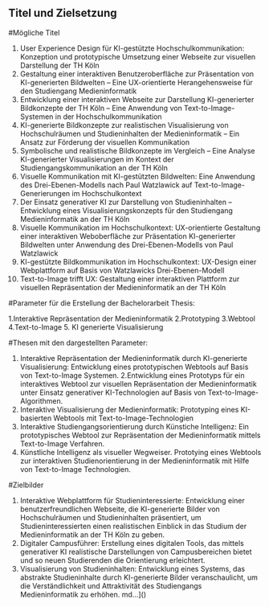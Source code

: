 ## Titel und Zielsetzung

#Mögliche Titel

1. User Experience Design für KI-gestützte Hochschulkommunikation: Konzeption und prototypische Umsetzung einer Webseite zur visuellen Darstellung der TH Köln
2. Gestaltung einer interaktiven Benutzeroberfläche zur Präsentation von KI-generierten Bildwelten – Eine UX-orientierte Herangehensweise für den Studiengang Medieninformatik
3. Entwicklung einer interaktiven Webseite zur Darstellung KI-generierter Bildkonzepte der TH Köln – Eine Anwendung von Text-to-Image-Systemen in der Hochschulkommunikation
4. KI-generierte Bildkonzepte zur realistischen Visualisierung von Hochschulräumen und Studieninhalten der Medieninformatik – Ein Ansatz zur Förderung der visuellen Kommunikation
5. Symbolische und realistische Bildkonzepte im Vergleich – Eine Analyse KI-generierter Visualisierungen im Kontext der Studiengangskommunikation an der TH Köln
6. Visuelle Kommunikation mit KI-gestützten Bildwelten: Eine Anwendung des Drei-Ebenen-Modells nach Paul Watzlawick auf Text-to-Image-Generierungen im Hochschulkontext
7. Der Einsatz generativer KI zur Darstellung von Studieninhalten – Entwicklung eines Visualisierungskonzepts für den Studiengang Medieninformatik an der TH Köln
8. Visuelle Kommunikation im Hochschulkontext: UX-orientierte Gestaltung einer interaktiven Weboberfläche zur Präsentation KI-generierter Bildwelten unter Anwendung des Drei-Ebenen-Modells von Paul Watzlawick
9. KI-gestützte Bildkommunikation im Hochschulkontext: UX-Design einer Webplattform auf Basis von Watzlawicks Drei-Ebenen-Modell
10. Text-to-Image trifft UX: Gestaltung einer interaktiven Plattform zur visuellen Repräsentation der Medieninformatik an der TH Köln

#Parameter für die Erstellung der Bachelorarbeit Thesis:

1.Interaktive Repräsentation der Medieninformatik
2.Prototyping
3.Webtool
4.Text-to-Image
5. KI generierte Visualisierung

#Thesen mit den dargestellten Parameter:

1. Interaktive Repräsentation der Medieninformatik durch KI-generierte Visualisierung: Entwicklung eines prototypischen Webtools auf Basis von Text-to-Image Systemen.
2.Entwicklung eines Prototyps für ein interaktives Webtool zur visuellen Repräsentation der Medieninformatik unter Einsatz generativer KI-Technologien auf Basis von Text-to-Image-Algorithmen.
3. Interaktive Visualisierung der Medieninformatik: Prototyping eines KI-basierten Webtools mit Text-to-Image-Technologien
4. Interaktive Studiengangsorientierung durch Künstiche Intelligenz: Ein prototypisches Webtool zur Repräsentation der Medieninformatik mittels Text-to-Image Verfahren.
5. Künstliche Intelligenz als visueller Wegweiser. Prototying eines Webtools zur interaktiven Studienorientierung in der Medieninformatik mit Hilfe von Text-to-Image Technologien.

#Zielbilder

1. Interaktive Webplattform für Studieninteressierte: Entwicklung einer benutzerfreundlichen Webseite, die KI-generierte Bilder von Hochschulräumen und Studieninhalten präsentiert, um Studieninteressierten einen realistischen Einblick in das Studium der Medieninformatik an der TH Köln zu geben.
2. Digitaler Campusführer: Erstellung eines digitalen Tools, das mittels generativer KI realistische Darstellungen von Campusbereichen bietet und so neuen Studierenden die Orientierung erleichtert.
3. Visualisierung von Studieninhalten: Entwicklung eines Systems, das abstrakte Studieninhalte durch KI-generierte Bilder veranschaulicht, um die Verständlichkeit und Attraktivität des Studiengangs Medieninformatik zu erhöhen.
md…]()
